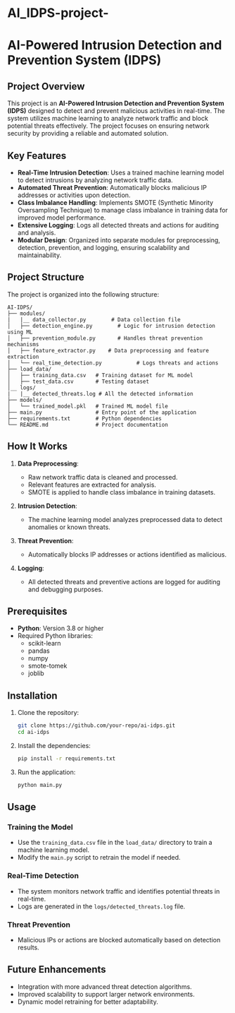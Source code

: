 # AI_IDPS-project-

# AI-Powered Intrusion Detection and Prevention System (IDPS)

## Project Overview
This project is an **AI-Powered Intrusion Detection and Prevention System (IDPS)** designed to detect and prevent malicious activities in real-time. The system utilizes machine learning to analyze network traffic and block potential threats effectively. The project focuses on ensuring network security by providing a reliable and automated solution.

## Key Features
- **Real-Time Intrusion Detection**: Uses a trained machine learning model to detect intrusions by analyzing network traffic data.
- **Automated Threat Prevention**: Automatically blocks malicious IP addresses or activities upon detection.
- **Class Imbalance Handling**: Implements SMOTE (Synthetic Minority Oversampling Technique) to manage class imbalance in training data for improved model performance.
- **Extensive Logging**: Logs all detected threats and actions for auditing and analysis.
- **Modular Design**: Organized into separate modules for preprocessing, detection, prevention, and logging, ensuring scalability and maintainability.

## Project Structure
The project is organized into the following structure:

```
AI-IDPS/
├── modules/
|   |__ data_collector.py        # Data collection file
│   ├── detection_engine.py        # Logic for intrusion detection using ML
│   ├── prevention_module.py       # Handles threat prevention mechanisms
│   ├── feature_extractor.py    # Data preprocessing and feature extraction
│   └── real_time_detection.py           # Logs threats and actions
├── load_data/
│   ├── training_data.csv   # Training dataset for ML model
│   ├── test_data.csv       # Testing dataset
│__ logs/
|   |__ detected_threats.log # All the detected information
├── models/
│   └── trained_model.pkl   # Trained ML model file
├── main.py                 # Entry point of the application
├── requirements.txt        # Python dependencies
└── README.md               # Project documentation
```

## How It Works
1. **Data Preprocessing**:
   - Raw network traffic data is cleaned and processed.
   - Relevant features are extracted for analysis.
   - SMOTE is applied to handle class imbalance in training datasets.

2. **Intrusion Detection**:
   - The machine learning model analyzes preprocessed data to detect anomalies or known threats.

3. **Threat Prevention**:
   - Automatically blocks IP addresses or actions identified as malicious.

4. **Logging**:
   - All detected threats and preventive actions are logged for auditing and debugging purposes.

## Prerequisites
- **Python**: Version 3.8 or higher
- Required Python libraries:
  - scikit-learn
  - pandas
  - numpy
  - smote-tomek
  - joblib

## Installation
1. Clone the repository:
   ```bash
   git clone https://github.com/your-repo/ai-idps.git
   cd ai-idps
   ```

2. Install the dependencies:
   ```bash
   pip install -r requirements.txt
   ```

3. Run the application:
   ```bash
   python main.py
   ```

## Usage
### Training the Model
- Use the `training_data.csv` file in the `load_data/` directory to train a machine learning model.
- Modify the `main.py` script to retrain the model if needed.

### Real-Time Detection
- The system monitors network traffic and identifies potential threats in real-time.
- Logs are generated in the `logs/detected_threats.log` file.

### Threat Prevention
- Malicious IPs or actions are blocked automatically based on detection results.

## Future Enhancements
- Integration with more advanced threat detection algorithms.
- Improved scalability to support larger network environments.
- Dynamic model retraining for better adaptability.

